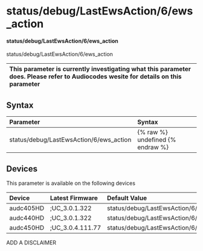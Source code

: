 ﻿---
description: status/debug/LastEwsAction/6/ews_action
search: false
---

# status/debug/LastEwsAction/6/ews_action

#### status/debug/LastEwsAction/6/ews_action

status/debug/LastEwsAction/6/ews_action


| This parameter is currently investigating what this parameter does. Please refer to Audiocodes wesite for details on this parameter | 
| :--- |

## Syntax
| Parameter | Syntax |
| :--- | :--- |
|status/debug/LastEwsAction/6/ews_action | {% raw %} undefined {% endraw %}|

## Devices
This parameter is available on the following devices

| Device | Latest Firmware | Default Value |
|:---|:---|:---|
| audc405HD | ;UC_3.0.1.322 | status/debug/LastEwsAction/6/ews_action= 
| audc440HD | ;UC_3.0.1.322 | status/debug/LastEwsAction/6/ews_action= 
| audc450HD | ;UC_3.0.4.111.77 | status/debug/LastEwsAction/6/ews_action= 

ADD A DISCLAIMER
